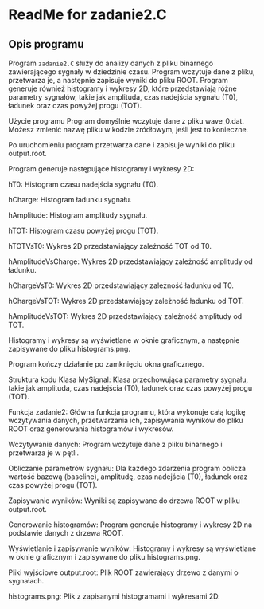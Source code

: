 # ReadMe for zadanie2.C

## Opis programu

Program `zadanie2.C` służy do analizy danych z pliku binarnego zawierającego sygnały w dziedzinie czasu. Program wczytuje dane z pliku, przetwarza je, a następnie zapisuje wyniki do pliku ROOT. Program generuje również histogramy i wykresy 2D, które przedstawiają różne parametry sygnałów, takie jak amplituda, czas nadejścia sygnału (T0), ładunek oraz czas powyżej progu (TOT).

Użycie programu
Program domyślnie wczytuje dane z pliku wave_0.dat. Możesz zmienić nazwę pliku w kodzie źródłowym, jeśli jest to konieczne.

Po uruchomieniu program przetwarza dane i zapisuje wyniki do pliku output.root.

Program generuje następujące histogramy i wykresy 2D:

hT0: Histogram czasu nadejścia sygnału (T0).

hCharge: Histogram ładunku sygnału.

hAmplitude: Histogram amplitudy sygnału.

hTOT: Histogram czasu powyżej progu (TOT).

hTOTVsT0: Wykres 2D przedstawiający zależność TOT od T0.

hAmplitudeVsCharge: Wykres 2D przedstawiający zależność amplitudy od ładunku.

hChargeVsT0: Wykres 2D przedstawiający zależność ładunku od T0.

hChargeVsTOT: Wykres 2D przedstawiający zależność ładunku od TOT.

hAmplitudeVsTOT: Wykres 2D przedstawiający zależność amplitudy od TOT.

Histogramy i wykresy są wyświetlane w oknie graficznym, a następnie zapisywane do pliku histograms.png.

Program kończy działanie po zamknięciu okna graficznego.

Struktura kodu
Klasa MySignal: Klasa przechowująca parametry sygnału, takie jak amplituda, czas nadejścia (T0), ładunek oraz czas powyżej progu (TOT).

Funkcja zadanie2: Główna funkcja programu, która wykonuje całą logikę wczytywania danych, przetwarzania ich, zapisywania wyników do pliku ROOT oraz generowania histogramów i wykresów.

Wczytywanie danych: Program wczytuje dane z pliku binarnego i przetwarza je w pętli.

Obliczanie parametrów sygnału: Dla każdego zdarzenia program oblicza wartość bazową (baseline), amplitudę, czas nadejścia (T0), ładunek oraz czas powyżej progu (TOT).

Zapisywanie wyników: Wyniki są zapisywane do drzewa ROOT w pliku output.root.

Generowanie histogramów: Program generuje histogramy i wykresy 2D na podstawie danych z drzewa ROOT.

Wyświetlanie i zapisywanie wyników: Histogramy i wykresy są wyświetlane w oknie graficznym i zapisywane do pliku histograms.png.

Pliki wyjściowe
output.root: Plik ROOT zawierający drzewo z danymi o sygnałach.

histograms.png: Plik z zapisanymi histogramami i wykresami 2D.
